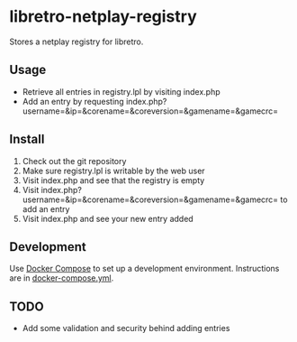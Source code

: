 # libretro-netplay-registry

Stores a netplay registry for libretro.

## Usage

- Retrieve all entries in registry.lpl by visiting index.php
- Add an entry by requesting index.php?username=<user>&ip=<ip>&corename=<corename>&coreversion=<coreversion>&gamename=<gamename>&gamecrc=<gamecrc>

## Install

1. Check out the git repository
1. Make sure registry.lpl is writable by the web user
1. Visit index.php and see that the registry is empty
1. Visit index.php?username=<user>&ip=<ip>&corename=<corename>&coreversion=<coreversion>&gamename=<gamename>&gamecrc=<gamecrc> to add an entry
1. Visit index.php and see your new entry added

## Development

Use [Docker Compose](https://docs.docker.com/compose/) to set up a development environment. Instructions are in [docker-compose.yml](docker-compose.yml).

## TODO

- Add some validation and security behind adding entries
